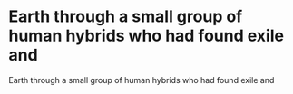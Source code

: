 # Earth through a small group of human hybrids who had found exile and

Earth through a small group of human hybrids who had found exile and